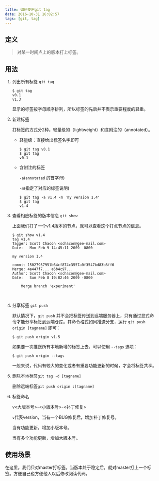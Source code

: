 ```yaml
---
title: 如何使用git tag
date: 2016-10-31 16:02:57
tags: [git, tag]
---
```


## 定义

> 对某一时间点上的版本打上标签。

<!-- more -->

## 用法

1. 列出所有标签 `git tag`

   ```shell
   $ git tag
   v0.1
   v1.3
   ```

   显示的标签按字母顺序排列，所以标签的先后并不表示重要程度的轻重。

2. 新建标签

   打标签的方式分2种，轻量级的（lightweight）和含附注的（annotated）。

   - 轻量级：直接给出标签名字即可

     ```shell
     $ git tag v0.1
     $ git tag
     v0.1
     ```

   - 含附注的标签

     `-a`(`annotated` 的首字母)

     `-m`(指定了对应的标签说明)

     ```shell
     $ git tag -a v1.4 -m 'my version 1.4'
     $ git tag
     v1.4
     ```

3. 查看相应标签的版本信息 `git show`

   上面我们打了一个v1.4版本的节点，就可以查看这个打点节点的信息。

   ```shell
   $ git show v1.4
   tag v1.4
   Tagger: Scott Chacon <schacon@gee-mail.com>
   Date:   Mon Feb 9 14:45:11 2009 -0800

   my version 1.4

   commit 15027957951b64cf874c3557a0f3547bd83b3ff6
   Merge: 4a447f7... a6b4c97...
   Author: Scott Chacon <schacon@gee-mail.com>
   Date:   Sun Feb 8 19:02:46 2009 -0800

       Merge branch 'experiment'
   ```

   ​

4. 分享标签 `git push`

   默认情况下，`git push` 并不会把标签传送到远端服务器上，只有通过显式命令才能分享标签到远端仓库。其命令格式如同推送分支，运行 `git push origin [tagname]` 即可：

   ```shell
   $ git push origin v1.5
   ```

   如果要一次推送所有本地新增的标签上去，可以使用 `--tags` 选项：

   ```shell
   $ git push origin --tags
   ```

   一般来说，代码有较大的变化或者有重要功能更新的时候，才会将标签共享。

5. 删除本地标签`git tag -d [tagname]`

   删除远端标签`git push origin :[tagname]`

6. 标签命名

   v<大版本号>-<小版本号>-<补丁修复>

   `v`代表version，当有一个BUG修复后，增加补丁修复号。

   当有功能更新，增加小版本号。

   当有多个功能更新，增加大版本号。

## 使用场景

在这里，我们只对master打标签。当版本处于稳定后，就对master打上一个标签。方便自己也方便他人以后修改阅读代码。